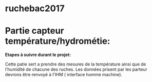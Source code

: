 # ruchebac2017 

# Partie capteur température/hydrométie:
<b> Etapes à suivre durant le projet: </b> </p>
</p>
Cette patie sert a prendre des mesures de la température ainsi que de l'humidité de chacune des ruches.
Les données prisent par les parteur devrons être renvoyé à l'IHM ( interface homme machine).</p>

